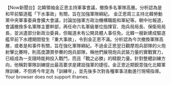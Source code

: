 【Now新聞台】北韓領袖金正恩主持軍事會議，撤換多名軍隊高層。分析認為是和早前驅逐艦「下水事故」有關，旨在加強軍隊綱紀。 金正恩周三主持北韓勞動黨中央軍事委員會擴大會議，討論加強軍方政治機構職能和軍紀等。朝中社報道，會議撤換多名軍隊主要幹部，再任命六名軍級單位指揮官、炮兵局局長、保衛局局長，並派遣部分新政治委員，但報道未有公開具體人事任免。北韓一艘新建成驅逐艦早前下水禮期間發生「重大事故」，令到金正恩不滿。分析認為今次撤換軍隊高層，或者是和事件有關，旨在強化軍隊綱紀。不過金正恩翌日觀摩炮兵部隊的火炮射擊比賽時，則高度讚賞參賽的炮兵部隊，稱他們展現炮兵武裝力量的實戰實力，已經成為一支隨時能夠投入戰鬥，而且「戰之必勝」的精銳力量。針對整體訓練方向，他稱對軍隊訓練提出最高要求是建設強軍的捷徑。金正恩近期銳意強化北韓軍隊訓練，不但將今年定為「訓練年」，並先後多次對各種軍事活動進行現場指導。Your browser does not support iframes.